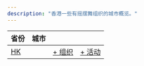 ```yaml
---
description: "香港一些有摇摆舞组织的城市概览。"
---
```


| 省份 | 城市 | | |
| --- | --- | --- | --- |
| [HK](index.md#hk) | | [+ 组织](https://github.com/swingdance/orgs/issues/new?assignees=&labels=add+org&projects=&template=02-add_entity.yml&title=Add%20Org%3A%20zh_HK%20%E2%80%A2%20%3CName%3E&region=zh_HK&province=HK&city=HK) | [+ 活动](https://github.com/swingdance/events/issues/new?assignees=&labels=add+event&projects=&template=02-add_entity.yml&title=Add%20Event%3A%20zh_HK%20%E2%80%A2%20%3CName%3E&region=zh_HK&province=HK&city=HK&org_id=) |
